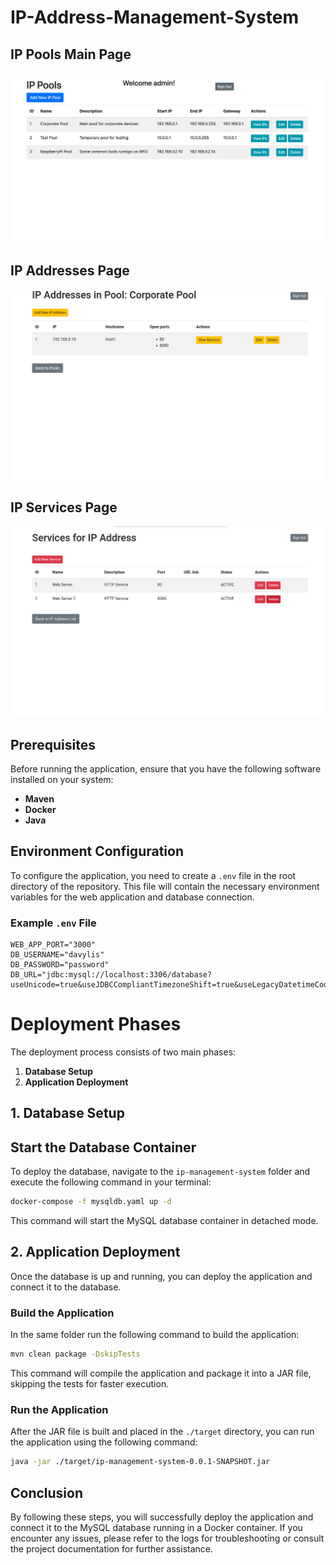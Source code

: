 # IP-Address-Management-System

## IP Pools Main Page

![IP Pools main screen](./assets/ippools.png)

## IP Addresses Page

![IP Addresses screen](./assets/ipaddresses.png)

## IP Services Page

![IP Addresses screen](./assets/ipservices.png)

## Prerequisites

Before running the application, ensure that you have the following software installed on your system:

- **Maven**
- **Docker**
- **Java**

## Environment Configuration

To configure the application, you need to create a `.env` file in the root directory of the repository. This file will contain the necessary environment variables for the web application and database connection.

### Example `.env` File

```dotenv
WEB_APP_PORT="3000"
DB_USERNAME="davylis"
DB_PASSWORD="password"
DB_URL="jdbc:mysql://localhost:3306/database?useUnicode=true&useJDBCCompliantTimezoneShift=true&useLegacyDatetimeCode=false&serverTimezone=UTC"
```

# Deployment Phases

The deployment process consists of two main phases:

1. **Database Setup**
2. **Application Deployment**

## 1. Database Setup

## Start the Database Container

To deploy the database, navigate to the `ip-management-system` folder and execute the following command in your terminal:

```bash
docker-compose -f mysqldb.yaml up -d
```

This command will start the MySQL database container in detached mode.

## 2. Application Deployment

Once the database is up and running, you can deploy the application and connect it to the database.

### Build the Application

In the same folder run the following command to build the application:

```bash
mvn clean package -DskipTests
```

This command will compile the application and package it into a JAR file, skipping the tests for faster execution.

### Run the Application

After the JAR file is built and placed in the `./target` directory, you can run the application using the following command:

```bash
java -jar ./target/ip-management-system-0.0.1-SNAPSHOT.jar
```

## Conclusion

By following these steps, you will successfully deploy the application and connect it to the MySQL database running in a Docker container. If you encounter any issues, please refer to the logs for troubleshooting or consult the project documentation for further assistance.


